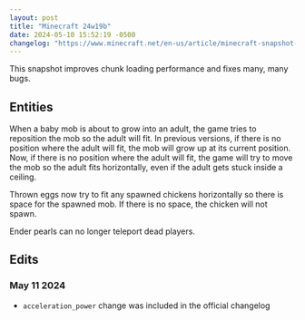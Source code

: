 ```yaml
---
layout: post
title: "Minecraft 24w19b"
date: 2024-05-10 15:52:19 -0500
changelog: "https://www.minecraft.net/en-us/article/minecraft-snapshot-24w19a"
---
```


This snapshot improves chunk loading performance and fixes many, many bugs.

## Entities

When a baby mob is about to grow into an adult, the game tries to reposition the mob so the adult will fit. In previous versions, if there is no position where the adult will fit, the mob will grow up at its current position. Now, if there is no position where the adult will fit, the game will try to move the mob so the adult fits horizontally, even if the adult gets stuck inside a ceiling.

Thrown eggs now try to fit any spawned chickens horizontally so there is space for the spawned mob. If there is no space, the chicken will not spawn.

Ender pearls can no longer teleport dead players.

## Edits

### May 11 2024

- `acceleration_power` change was included in the official changelog

